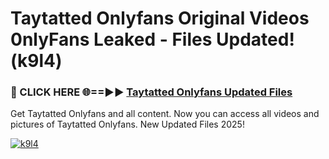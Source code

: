 # Taytatted Onlyfans Original Videos 0nlyFans Leaked - Files Updated! (k9l4)

<h3>🔴 CLICK HERE 🌐==►► <a href="https://tinyurl.com/ehrbuxhb" rel="nofollow">Taytatted Onlyfans Updated Files</a></h3>

Get Taytatted Onlyfans and all content. Now you can access all videos and pictures of Taytatted Onlyfans. New Updated Files 2025!

[![k9l4](https://i.imgur.com/lVYEuWS.gif)](https://tinyurl.com/ehrbuxhb)
